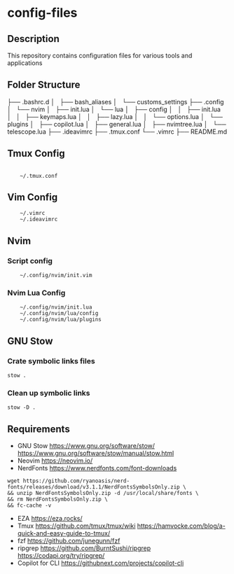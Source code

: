 # config-files

## Description

This repository contains configuration files for various tools and applications

## Folder Structure

├── .bashrc.d
│   ├── bash_aliases
│   └── customs_settings
├── .config
│   └── nvim
│       ├── init.lua
│       └── lua
│           ├── config
│           │   ├── init.lua
│           │   ├── keymaps.lua
│           │   ├── lazy.lua
│           │   └── options.lua
│           └── plugins
│               ├── copilot.lua
│               ├── general.lua
│               ├── nvimtree.lua
│               └── telescope.lua
├── .ideavimrc
├── .tmux.conf
└── .vimrc
├── README.md


## Tmux Config

```shell

    ~/.tmux.conf

```

## Vim Config

```shell
    ~/.vimrc
    ~/.ideavimrc
```

## Nvim 

### Script config

```shell
    ~/.config/nvim/init.vim
```

### Nvim Lua Config 

```shell
    ~/.config/nvim/init.lua
    ~/.config/nvim/lua/config
    ~/.config/nvim/lua/plugins
```

## GNU Stow

### Crate symbolic links files
```shell
stow .
```
### Clean up symbolic links
```shell
stow -D .
```

## Requirements

- GNU Stow
https://www.gnu.org/software/stow/
https://www.gnu.org/software/stow/manual/stow.html
- Neovim 
https://neovim.io/
- NerdFonts
https://www.nerdfonts.com/font-downloads
```shell
wget https://github.com/ryanoasis/nerd-fonts/releases/download/v3.1.1/NerdFontsSymbolsOnly.zip \
&& unzip NerdFontsSymbolsOnly.zip -d /usr/local/share/fonts \
&& rm NerdFontsSymbolsOnly.zip \
&& fc-cache -v
```
- EZA
https://eza.rocks/
- Tmux
https://github.com/tmux/tmux/wiki
https://hamvocke.com/blog/a-quick-and-easy-guide-to-tmux/
- fzf
https://github.com/junegunn/fzf
- ripgrep
https://github.com/BurntSushi/ripgrep
https://codapi.org/try/ripgrep/
- Copilot for CLI
https://githubnext.com/projects/copilot-cli
